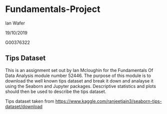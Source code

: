# Fundamentals-Project

Ian Wafer

19/10/2019

G00376322

## Tips Dataset

This is an assignment set out by Ian Mcloughin for the Fundamentals Of Data Analysis module number 52446. The purpose of this module is to download the well known tips dataset and break it down and analayse it using the Seaborn and Jupyter packages. Descriptive statistics and plots should then be used to describe the tips dataset.

Tips dataset taken from https://www.kaggle.com/ranjeetjain3/seaborn-tips-dataset/download
